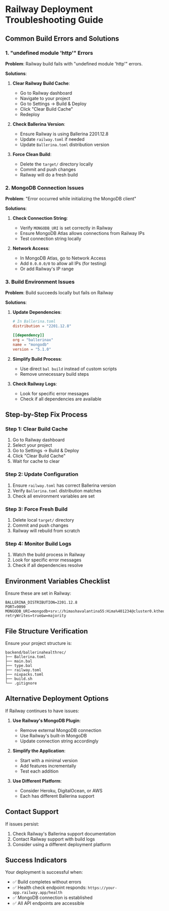 # Railway Deployment Troubleshooting Guide

## Common Build Errors and Solutions

### 1. "undefined module 'http'" Errors

**Problem**: Railway build fails with "undefined module 'http'" errors.

**Solutions**:
1. **Clear Railway Build Cache**:
   - Go to Railway dashboard
   - Navigate to your project
   - Go to Settings → Build & Deploy
   - Click "Clear Build Cache"
   - Redeploy

2. **Check Ballerina Version**:
   - Ensure Railway is using Ballerina 2201.12.8
   - Update `railway.toml` if needed
   - Update `Ballerina.toml` distribution version

3. **Force Clean Build**:
   - Delete the `target/` directory locally
   - Commit and push changes
   - Railway will do a fresh build

### 2. MongoDB Connection Issues

**Problem**: "Error occurred while initializing the MongoDB client"

**Solutions**:
1. **Check Connection String**:
   - Verify `MONGODB_URI` is set correctly in Railway
   - Ensure MongoDB Atlas allows connections from Railway IPs
   - Test connection string locally

2. **Network Access**:
   - In MongoDB Atlas, go to Network Access
   - Add `0.0.0.0/0` to allow all IPs (for testing)
   - Or add Railway's IP range

### 3. Build Environment Issues

**Problem**: Build succeeds locally but fails on Railway

**Solutions**:
1. **Update Dependencies**:
   ```toml
   # In Ballerina.toml
   distribution = "2201.12.8"
   
   [[dependency]]
   org = "ballerinax"
   name = "mongodb"
   version = "5.1.0"
   ```

2. **Simplify Build Process**:
   - Use direct `bal build` instead of custom scripts
   - Remove unnecessary build steps

3. **Check Railway Logs**:
   - Look for specific error messages
   - Check if all dependencies are available

## Step-by-Step Fix Process

### Step 1: Clear Build Cache
1. Go to Railway dashboard
2. Select your project
3. Go to Settings → Build & Deploy
4. Click "Clear Build Cache"
5. Wait for cache to clear

### Step 2: Update Configuration
1. Ensure `railway.toml` has correct Ballerina version
2. Verify `Ballerina.toml` distribution matches
3. Check all environment variables are set

### Step 3: Force Fresh Build
1. Delete local `target/` directory
2. Commit and push changes
3. Railway will rebuild from scratch

### Step 4: Monitor Build Logs
1. Watch the build process in Railway
2. Look for specific error messages
3. Check if all dependencies resolve

## Environment Variables Checklist

Ensure these are set in Railway:
```
BALLERINA_DISTRIBUTION=2201.12.8
PORT=9090
MONGODB_URI=mongodb+srv://himashavalantina55:Hima%401234@cluster0.ktheqad.mongodb.net/healthDB?retryWrites=true&w=majority
```

## File Structure Verification

Ensure your project structure is:
```
backend/ballerinahealthrec/
├── Ballerina.toml
├── main.bal
├── type.bal
├── railway.toml
├── nixpacks.toml
├── build.sh
└── .gitignore
```

## Alternative Deployment Options

If Railway continues to have issues:

1. **Use Railway's MongoDB Plugin**:
   - Remove external MongoDB connection
   - Use Railway's built-in MongoDB
   - Update connection string accordingly

2. **Simplify the Application**:
   - Start with a minimal version
   - Add features incrementally
   - Test each addition

3. **Use Different Platform**:
   - Consider Heroku, DigitalOcean, or AWS
   - Each has different Ballerina support

## Contact Support

If issues persist:
1. Check Railway's Ballerina support documentation
2. Contact Railway support with build logs
3. Consider using a different deployment platform

## Success Indicators

Your deployment is successful when:
- ✅ Build completes without errors
- ✅ Health check endpoint responds: `https://your-app.railway.app/health`
- ✅ MongoDB connection is established
- ✅ All API endpoints are accessible
